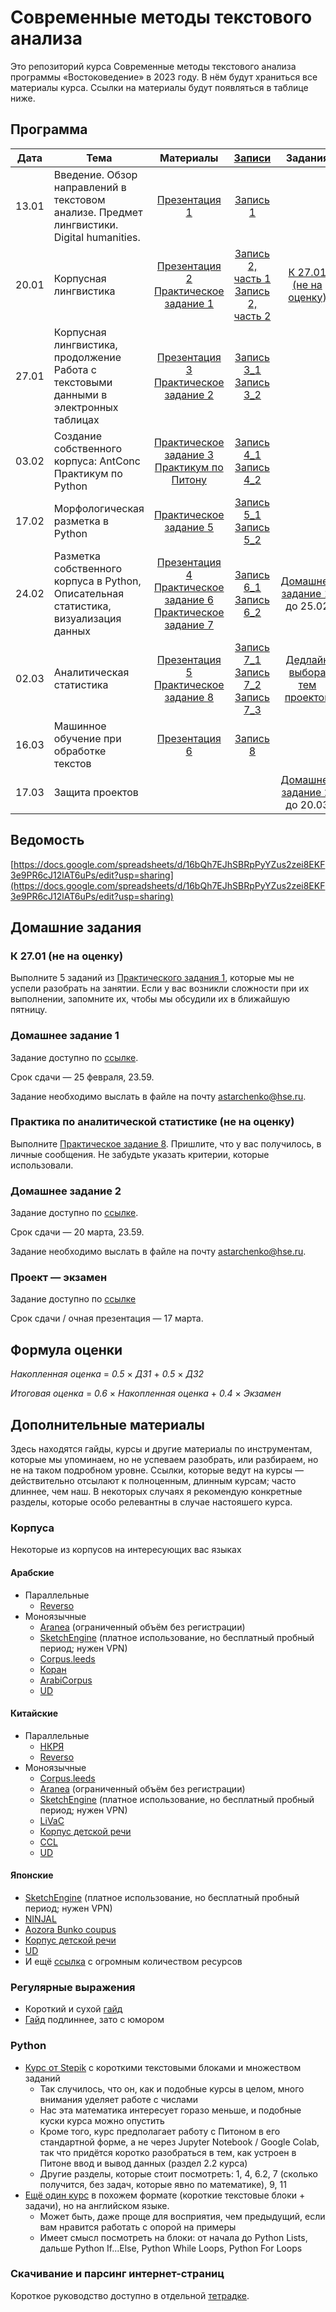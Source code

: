 # Современные методы текстового анализа

Это репозиторий курса Современные методы текстового анализа программы «Востоковедение» в 2023 году. В нём будут храниться все материалы курса. Ссылки на материалы будут появляться в таблице ниже.

## Программа

|  Дата 	|   Тема	|  Материалы 	|  [Записи](https://disk.yandex.ru/d/Q5mm6LB8XIyaTA) 	| Задания |
|:---:	|---	|:---:	|:---:	|:---:	|
|  13.01 	|  Введение. Обзор направлений в текстовом анализе. Предмет лингвистики. Digital humanities. 	|  [Презентация 1](https://docs.google.com/presentation/d/1H3sxAzftv7nBWHGl6W38ZDvdMa1OlyuegWdKeZerGBQ/edit?usp=sharing)  	|   [Запись 1](https://disk.yandex.ru/i/jYJ1lha1hibhZg) | |
|  20.01	|  Корпусная лингвистика 	|   [Презентация 2](https://docs.google.com/presentation/d/1jJO1AxRmG_fMwREB7AIMU45yghLkA-AqMl_IiWFr7x4/edit?usp=sharing)<br>[Практическое задание 1](https://github.com/alekseyst/text_analysis_2024/blob/main/Practical_1/Practical_1.md) 	|   [Запись 2, часть 1](https://disk.yandex.ru/i/-VZfBDPOpoVXUg)<br>[Запись 2, часть 2](https://disk.yandex.ru/i/Lx7v9LnJgAJLiw)	| [К 27.01 (не на оценку)](https://github.com/alekseyst/text_analysis_2024?tab=readme-ov-file#%D0%BA-2701-%D0%BD%D0%B5-%D0%BD%D0%B0-%D0%BE%D1%86%D0%B5%D0%BD%D0%BA%D1%83) |
|  27.01	|  Корпусная лингвистика, продолжение<br>Работа с текстовыми данными в электронных таблицах	|    [Презентация 3](https://docs.google.com/presentation/d/1buYH8s0aNHI2HwARIzUkRBVFHb2CEhhPFXpYxqG4G-o/edit?usp=sharing)<br>[Практическое задание 2](https://github.com/alekseyst/text_analysis_2024/blob/main/Practical_2/Practical_2.md)	| [Запись 3_1](https://disk.yandex.ru/i/N3yX4Ql91J7R6A)<br>[Запись 3_2](https://disk.yandex.ru/i/lE32KBQVSNQA4A) 	|  |
|  03.02	|  Создание собственного корпуса: AntConc<br>Практикум по Python	|   [Практическое задание 3](https://github.com/alekseyst/text_analysis_2024/blob/main/Practical_3/Practical_3.md)<br>[Практикум по Питону](https://github.com/alekseyst/text_analysis_2024/blob/main/Practical_4/Practical_4_Chto_umeet_Piton.ipynb) 	|   [Запись 4_1](https://disk.yandex.ru/i/Hl2_1INWgPdCLw)<br>[Запись 4_2](https://disk.yandex.ru/i/vmOsI-HLpk1mVA)	|  |
|   17.02	|  Морфологическая разметка в Python	|   [Практическое задание 5](https://github.com/alekseyst/text_analysis_2024/blob/main/Practical_5/Practical_5_Annotation.ipynb) 	|   	[Запись 5_1](https://disk.yandex.ru/i/7s7Z-4IcPaslGQ)<br>[Запись 5_2](https://disk.yandex.ru/i/aotXCmnhy-izKA) 	| |
|   24.02 |  Разметка собственного корпуса в Python, Описательная статистика, визуализация данных	|    [Презентация 4](https://docs.google.com/presentation/d/18EaX7elVRvsa2-NwBXkcdNQax1c0t2EpSmYXszTuFlQ/edit?usp=sharing)<br>[Практическое задание 6](https://github.com/alekseyst/text_analysis_2024/blob/main/Practical_6/Practical_6_CreatingCorpus.ipynb)<br>[Практическое задание 7](https://github.com/alekseyst/text_analysis_2024/blob/main/Practical_7/Practical_7_Visualization.ipynb)	|  [Запись 6_1](https://disk.yandex.ru/i/orZ_BESRD9ESOQ)<br>[Запись 6_2](https://disk.yandex.ru/i/tJmTh9MzRBlzcg) | [Домашнее задание 1](https://github.com/alekseyst/text_analysis_2024?tab=readme-ov-file#%D0%B4%D0%BE%D0%BC%D0%B0%D1%88%D0%BD%D0%B5%D0%B5-%D0%B7%D0%B0%D0%B4%D0%B0%D0%BD%D0%B8%D0%B5-1),<br>до 25.02 |
|  02.03 	|  Аналитическая статистика	|   [Презентация 5](https://docs.google.com/presentation/d/1yOs18eB0E9jn_snZzM2bM52JChhkN5hFxIfrbq63hAA/edit?usp=sharing)<br>[Практическое задание 8](https://github.com/alekseyst/text_analysis_2024/blob/main/Practical_8/Practical_8_StatInference.ipynb)	|   [Запись 7_1](https://disk.yandex.ru/i/k0a2sDaE019qCQ)<br>[Запись 7_2](https://disk.yandex.ru/i/cMnDlovl0GzuoA)<br>[Запись 7_3](https://disk.yandex.ru/i/RZ5qnQeWvxwp9A)	| [Дедлайн выбора тем проектов](https://github.com/alekseyst/text_analysis_2024/blob/main/Tasks/Final_projects.md)  |
|  16.03 	|  Машинное обучение при обработке текстов	|  [Презентация 6](https://docs.google.com/presentation/d/1lDqrmASHsQAo7EK7LV1727E57EWZvRYSrUdAxxvhfUA/edit?usp=sharing) 	|   [Запись 8](https://disk.yandex.ru/d/St3xOehvogLCbA)	| |
|  17.03 	|  Защита проектов	|   	|   	| [Домашнее задание 2](https://github.com/alekseyst/text_analysis_2024/blob/main/Tasks/HW_2.md),<br>до 20.03 |

## Ведомость

[https://docs.google.com/spreadsheets/d/16bQh7EJhSBRpPyYZus2zei8EKF3e9PR6cJ12lAT6uPs/edit?usp=sharing](https://docs.google.com/spreadsheets/d/16bQh7EJhSBRpPyYZus2zei8EKF3e9PR6cJ12lAT6uPs/edit?usp=sharing)

## Домашние задания

### К 27.01 (не на оценку)

Выполните 5 заданий из [Практического задания 1](https://github.com/alekseyst/text_analysis_2024/blob/main/Practical_1/Practical_1.md), которые мы не успели разобрать на занятии. Если у вас возникли сложности при их выполнении, запомните их, чтобы мы обсудили их в ближайшую пятницу.

### Домашнее задание 1

Задание доступно по [ссылке](https://raw.githubusercontent.com/alekseyst/text_analysis_2024/master/Tasks/HW_1.pdf).

Срок сдачи — 25 февраля, 23.59.

Задание необходимо выслать в файле на почту [astarchenko@hse.ru](mailto:astarchenko@hse.ru).

### Практика по аналитической статистике (не на оценку)

Выполните [Практическое задание 8](https://github.com/alekseyst/text_analysis_2024/blob/main/Practical_8/Practical_8_StatInference.ipynb). Пришлите, что у вас получилось, в личные сообщения. Не забудьте указать критерии, которые использовали. 

### Домашнее задание 2

Задание доступно по [ссылке](https://github.com/alekseyst/text_analysis_2024/blob/main/Tasks/HW_2.md).

Срок сдачи — 20 марта, 23.59.

Задание необходимо выслать в файле на почту [astarchenko@hse.ru](mailto:astarchenko@hse.ru).

### Проект — экзамен

Задание доступно по [ссылке](https://github.com/alekseyst/text_analysis_2024/blob/main/Tasks/Final_projects.md)

Срок сдачи / очная презентация — 17 марта.

## Формула оценки

_Накопленная оценка_ = _0.5_ $\times$ _ДЗ1_ + _0.5_ $\times$ _ДЗ2_

_Итоговая оценка_ = _0.6_ $\times$ _Накопленная оценка_ + _0.4_ $\times$ _Экзамен_

## Дополнительные материалы

Здесь находятся гайды, курсы и другие материалы по инструментам, которые мы упоминаем, но не успеваем разобрать, или разбираем, но не на таком подробном уровне. Ссылки, которые ведут на курсы — действительно отсылают к полноценным, длинным курсам; часто длиннее, чем наш. В некоторых случаях я рекомендую конкретные разделы, которые особо релевантны в случае настояшего курса.

### Корпуса

Некоторые из корпусов на интересующих вас языках

#### Арабские

- Параллельные
    - [Reverso](https://context.reverso.net/%D0%BF%D0%B5%D1%80%D0%B5%D0%B2%D0%BE%D0%B4/%D0%B0%D1%80%D0%B0%D0%B1%D1%81%D0%BA%D0%B8%D0%B9-%D1%80%D1%83%D1%81%D1%81%D0%BA%D0%B8%D0%B9/)
- Моноязычные
    - [Aranea](http://aranea.juls.savba.sk/guest/run.cgi/first?corpname=AranArab_x&reload=1) (ограниченный объём без регистрации)
    - [SketchEngine](https://www.sketchengine.eu/corpora-and-languages/arabic-text-corpora/) (платное использование, но бесплатный пробный период; нужен VPN)
    - [Corpus.leeds](http://corpus.leeds.ac.uk/query-ar.html)
    - [Коран](https://corpus.quran.com/)
    - [ArabiCorpus](https://arabicorpus.byu.edu/index.php?register=TRUE)
    - [UD](https://universaldependencies.org/treebanks/ar_padt/index.html)

#### Китайские

- Параллельные
    - [НКРЯ](https://ruscorpora.ru/new/search-para.html?lang=zho)
    - [Reverso](https://context.reverso.net/translation/english-chinese/)
- Моноязычные
    - [Corpus.leeds](http://corpus.leeds.ac.uk/query-zh.html)
    - [Aranea](http://aranea.juls.savba.sk/guest/run.cgi/first?corpname=AranSini_x&reload=1) (ограниченный объём без регистрации)
    - [SketchEngine](https://www.sketchengine.eu/zhtenten-chinese-corpus/) (платное использование, но бесплатный пробный период; нужен VPN)
    - [LiVaC](http://www.livac.org/)
    - [Корпус детской речи](https://childes.talkbank.org/access/Chinese/)
    - [CCL](http://ccl.pku.edu.cn:8080/ccl_corpus/index.jsp)
    - [UD](https://universaldependencies.org/treebanks/zh_gsd/index.html)

#### Японские

- [SketchEngine](https://www.sketchengine.eu/corpora-and-languages/japanese-text-corpora/) (платное использование, но бесплатный пробный период; нужен VPN)
- [NINJAL](https://clrd.ninjal.ac.jp/en/corpus-list.html)
- [Aozora Bunko coupus](https://artflsrv04.uchicago.edu/philologic4.7/aozora/)
- [Корпус детской речи](https://childes.talkbank.org/access/Japanese/)
- [UD](https://universaldependencies.org/ja/index.html)
- И ещё [ссылка](http://www.jaist.ac.jp/project/NLP_Portal/doc/LR/lr-cat-e.html) с огромным количеством ресурсов

### Регулярные выражения

- Короткий и сухой [гайд](https://proglib.io/p/learn-regex)
- [Гайд](https://habr.com/ru/articles/545150/) подлиннее, зато с юмором

### Python

- [Курс от Stepik](https://stepik.org/course/58852/syllabus) с короткими текстовыми блоками и множеством заданий
    - Так случилось, что он, как и подобные курсы в целом, много внимания уделяет работе с числами
    - Нас эта математика интересует горазо меньше, и подобные куски курса можно опустить
    - Кроме того, курс предполагает работу с Питоном в его стандартной форме, а не через Jupyter Notebook / Google Colab, так что придётся коротко разобраться в тем, как устроен в Питоне ввод и вывод данных (раздел 2.2 курса)
    - Другие разделы, которые стоит посмотреть: 1, 4, 6.2, 7 (сколько получится, без задач, которые явно по математике), 9, 11
- [Ещё один курс](https://www.w3schools.com/python/default.asp) в похожем формате (короткие текстовые блоки + задачи), но на английском языке. 
    - Может быть, даже проще для восприятия, чем предыдущий, если вам нравится работать с опорой на примеры
    - Имеет смысл посмотреть на блоки: от начала до Python Lists, дальше Python If...Else, Python While Loops, Python For Loops

### Скачивание и парсинг интернет-страниц

Короткое руководство доступно в отдельной [тетрадке](https://github.com/alekseyst/text_analysis_2024/blob/main/Additional/Practical_add_InternetParsing.ipynb).
